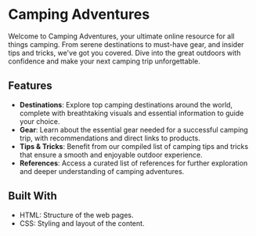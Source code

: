 # Camping Adventures

Welcome to Camping Adventures, your ultimate online resource for all things camping. From serene destinations to must-have gear, and insider tips and tricks, we've got you covered. Dive into the great outdoors with confidence and make your next camping trip unforgettable.

## Features

- **Destinations**: Explore top camping destinations around the world, complete with breathtaking visuals and essential information to guide your choice.
- **Gear**: Learn about the essential gear needed for a successful camping trip, with recommendations and direct links to products.
- **Tips & Tricks**: Benefit from our compiled list of camping tips and tricks that ensure a smooth and enjoyable outdoor experience.
- **References**: Access a curated list of references for further exploration and deeper understanding of camping adventures.

## Built With

- HTML: Structure of the web pages.
- CSS: Styling and layout of the content.
